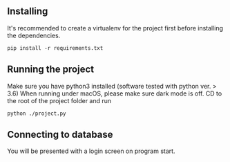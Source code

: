 ## Installing
It's recommended to create a virtualenv for the project first before installing the dependencies.

`pip install -r requirements.txt`

## Running the project
Make sure you have python3 installed (software tested with python ver. > 3.6)
When running under macOS, please make sure dark mode is off.
CD to the root of the project folder and run

`python ./project.py`

## Connecting to database
You will be presented with a login screen on program start.